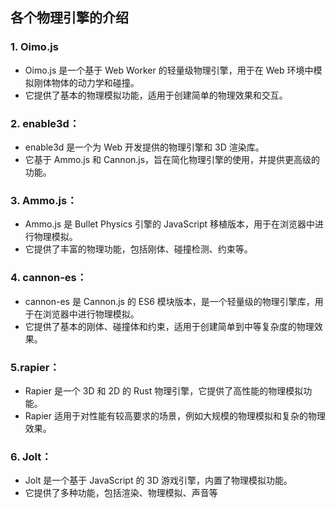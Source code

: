 ## 各个物理引擎的介绍

### 1. Oimo.js
- Oimo.js 是一个基于 Web Worker 的轻量级物理引擎，用于在 Web 环境中模拟刚体物体的动力学和碰撞。
- 它提供了基本的物理模拟功能，适用于创建简单的物理效果和交互。

### 2. enable3d：
- enable3d 是一个为 Web 开发提供的物理引擎和 3D 渲染库。
- 它基于 Ammo.js 和 Cannon.js，旨在简化物理引擎的使用，并提供更高级的功能。

### 3. Ammo.js：
- Ammo.js 是 Bullet Physics 引擎的 JavaScript 移植版本，用于在浏览器中进行物理模拟。
- 它提供了丰富的物理功能，包括刚体、碰撞检测、约束等。

### 4. cannon-es：
- cannon-es 是 Cannon.js 的 ES6 模块版本，是一个轻量级的物理引擎库，用于在浏览器中进行物理模拟。
- 它提供了基本的刚体、碰撞体和约束，适用于创建简单到中等复杂度的物理效果。

### 5.rapier：
- Rapier 是一个 3D 和 2D 的 Rust 物理引擎，它提供了高性能的物理模拟功能。
- Rapier 适用于对性能有较高要求的场景，例如大规模的物理模拟和复杂的物理效果。

### 6. Jolt：
- Jolt 是一个基于 JavaScript 的 3D 游戏引擎，内置了物理模拟功能。
- 它提供了多种功能，包括渲染、物理模拟、声音等